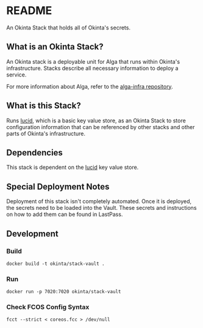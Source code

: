 # README

An Okinta Stack that holds all of Okinta's secrets.

## What is an Okinta Stack?

An Okinta stack is a deployable unit for Alga that runs within Okinta's infrastructure.
Stacks describe all necessary information to deploy a service.

For more information about Alga, refer to the [alga-infra repository][1].

[1]: https://github.com/okinta/alga-infra

## What is this Stack?

Runs [lucid][1], which is a basic key value store, as an Okinta Stack to store
configuration information that can be referenced by other stacks and other
parts of Okinta's infrastructure.

[1]: https://github.com/lucid-kv/lucid

## Dependencies

This stack is dependent on the [lucid][1] key value store.

[1]: https://github.com/lucid-kv/lucid

## Special Deployment Notes

Deployment of this stack isn't completely automated. Once it is deployed, the
secrets need to be loaded into the Vault. These secrets and instructions on how
to add them can be found in LastPass.

## Development

### Build

    docker build -t okinta/stack-vault .

### Run

    docker run -p 7020:7020 okinta/stack-vault

### Check FCOS Config Syntax

    fcct --strict < coreos.fcc > /dev/null
